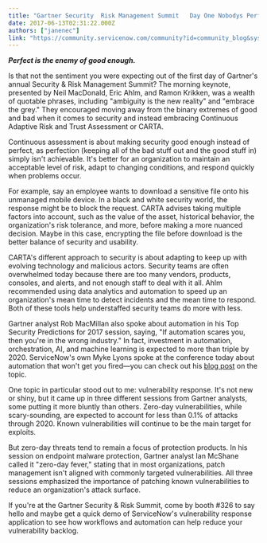```yaml
---
title: "Gartner Security  Risk Management Summit   Day One Nobodys Perfect"
date: 2017-06-13T02:31:22.000Z
authors: ["janenec"]
link: "https://community.servicenow.com/community?id=community_blog&sys_id=f98d6669dbd0dbc01dcaf3231f9619cd"
---
```

<p><strong><em>Perfect is the enemy of good enough.</em></strong></p><p></p><p>Is that not the sentiment you were expecting out of the first day of Gartner's annual Security &amp; Risk Management Summit? The morning keynote, presented by Neil MacDonald, Eric Ahlm, and Ramon Krikken, was a wealth of quotable phrases, including "ambiguity is the new reality" and "embrace the grey." They encouraged moving away from the binary extremes of good and bad when it comes to security and instead embracing Continuous Adaptive Risk and Trust Assessment or CARTA.</p><p></p><p>Continuous assessment is about making security good enough instead of perfect, as perfection (keeping all of the bad stuff out and the good stuff in) simply isn't achievable. It's better for an organization to maintain an acceptable level of risk, adapt to changing conditions, and respond quickly when problems occur.</p><p></p><p>For example, say an employee wants to download a sensitive file onto his unmanaged mobile device. In a black and white security world, the response might be to block the request. CARTA advises taking multiple factors into account, such as the value of the asset, historical behavior, the organization's risk tolerance, and more, before making a more nuanced decision. Maybe in this case, encrypting the file before download is the better balance of security and usability.</p><p></p><p>CARTA's different approach to security is about adapting to keep up with evolving technology and malicious actors. Security teams are often overwhelmed today because there are too many vendors, products, consoles, and alerts, and not enough staff to deal with it all. Ahlm recommended using data analytics and automation to speed up an organization's mean time to detect incidents and the mean time to respond. Both of these tools help understaffed security teams do more with less.</p><p></p><p>Gartner analyst Rob MacMillan also spoke about automation in his Top Security Predictions for 2017 session, saying, "If automation scares you, then you're in the wrong industry." In fact, investment in automation, orchestration, AI, and machine learning is expected to more than triple by 2020. ServiceNow's own Myke Lyons spoke at the conference today about automation that won't get you fired—you can check out his <a title="" _jive_internal="true" href="/community/security-risk/blog/2016/10/14/security-automation-that-won-t-get-you-fired">blog post</a> on the topic.</p><p></p><p>One topic in particular stood out to me: vulnerability response. It's not new or shiny, but it came up in three different sessions from Gartner analysts, some putting it more bluntly than others. Zero-day vulnerabilities, while scary-sounding, are expected to account for less than 0.1% of attacks through 2020. Known vulnerabilities will continue to be the main target for exploits.</p><p></p><p>But zero-day threats tend to remain a focus of protection products. In his session on endpoint malware protection, Gartner analyst Ian McShane called it "zero-day fever," stating that in most organizations, patch management isn't aligned with commonly targeted vulnerabilities. All three sessions emphasized the importance of patching known vulnerabilities to reduce an organization's attack surface.</p><p></p><p>If you're at the Gartner Security &amp; Risk Summit, come by booth #326 to say hello and maybe get a quick demo of ServiceNow's vulnerability response application to see how workflows and automation can help reduce your vulnerability backlog.</p>